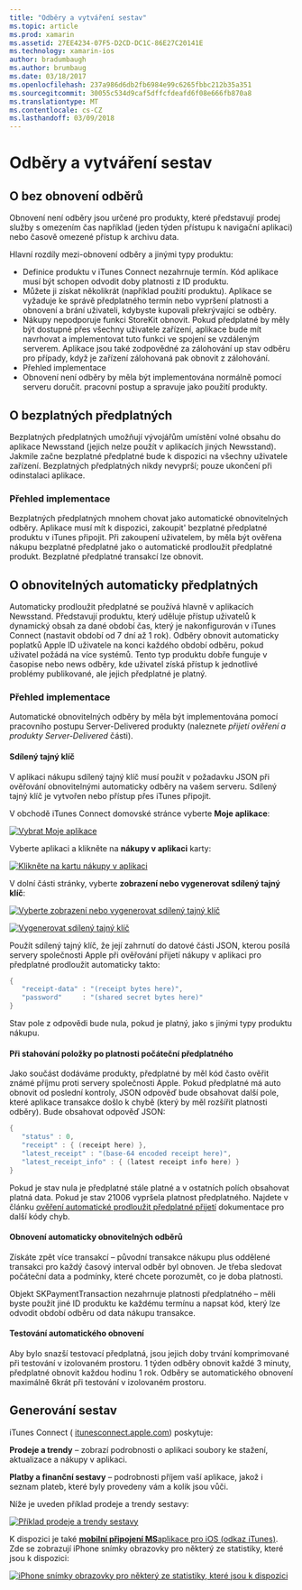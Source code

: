 ```yaml
---
title: "Odběry a vytváření sestav"
ms.topic: article
ms.prod: xamarin
ms.assetid: 27EE4234-07F5-D2CD-DC1C-86E27C20141E
ms.technology: xamarin-ios
author: bradumbaugh
ms.author: brumbaug
ms.date: 03/18/2017
ms.openlocfilehash: 237a986d6db2fb6984e99c6265fbbc212b35a351
ms.sourcegitcommit: 30055c534d9caf5dffcfdeafd6f08e666fb870a8
ms.translationtype: MT
ms.contentlocale: cs-CZ
ms.lasthandoff: 03/09/2018
---
```

# <a name="subscriptions-and-reporting"></a>Odběry a vytváření sestav

## <a name="about-non-renewing-subscriptions"></a>O bez obnovení odběrů

Obnovení není odběry jsou určené pro produkty, které představují prodej služby s omezením čas například (jeden týden přístupu k navigační aplikaci) nebo časově omezené přístup k archivu data.   
   
   
   
 Hlavní rozdíly mezi-obnovení odběry a jinými typy produktu:

-  Definice produktu v iTunes Connect nezahrnuje termín. Kód aplikace musí být schopen odvodit doby platnosti z ID produktu. 
-  Můžete ji získat několikrát (například použití produktu). Aplikace se vyžaduje ke správě předplatného termín nebo vypršení platnosti a obnovení a brání uživateli, kdybyste kupovali překrývající se odběry. 
-  Nákupy nepodporuje funkci StoreKit obnovit. Pokud předplatné by měly být dostupné přes všechny uživatele zařízení, aplikace bude mít navrhovat a implementovat tuto funkci ve spojení se vzdáleným serverem. Aplikace jsou také zodpovědné za zálohování up stav odběru pro případy, když je zařízení zálohovaná pak obnovit z zálohování. 
-  Přehled implementace
-  Obnovení není odběry by měla být implementována normálně pomocí serveru doručit. pracovní postup a spravuje jako použití produkty. 


## <a name="about-free-subscriptions"></a>O bezplatných předplatných

Bezplatných předplatných umožňují vývojářům umístění volné obsahu do aplikace Newsstand (jejich nelze použít v aplikacích jiných Newsstand). Jakmile začne bezplatné předplatné bude k dispozici na všechny uživatele zařízení. Bezplatných předplatných nikdy nevyprší; pouze ukončení při odinstalaci aplikace.

### <a name="implementation-overview"></a>Přehled implementace

Bezplatných předplatných mnohem chovat jako automatické obnovitelných odběry. Aplikace musí mít k dispozici, zakoupit' bezplatné předplatné produktu v iTunes připojit. Při zakoupení uživatelem, by měla být ověřena nákupu bezplatné předplatné jako o automatické prodloužit předplatné produkt. Bezplatné předplatné transakcí lze obnovit.


## <a name="about-auto-renewable-subscriptions"></a>O obnovitelných automaticky předplatných

Automaticky prodloužit předplatné se používá hlavně v aplikacích Newsstand. Představují produktu, který uděluje přístup uživatelů k dynamický obsah za dané období čas, který je nakonfigurován v iTunes Connect (nastavit období od 7 dní až 1 rok). Odběry obnovit automaticky poplatků Apple ID uživatele na konci každého období odběru, pokud uživatel požádá na více systémů. Tento typ produktu dobře funguje v časopise nebo news odběry, kde uživatel získá přístup k jednotlivé problémy publikované, ale jejich předplatné je platný.

### <a name="implementation-overview"></a>Přehled implementace

Automatické obnovitelných odběry by měla být implementována pomocí pracovního postupu Server-Delivered produkty (naleznete *přijetí ověření a produkty Server-Delivered* části).

#### <a name="shared-secret"></a>Sdílený tajný klíč

V aplikaci nákupu sdílený tajný klíč musí použít v požadavku JSON při ověřování obnovitelnými automaticky odběry na vašem serveru. Sdílený tajný klíč je vytvořen nebo přístup přes iTunes připojit.

V obchodě iTunes Connect domovské stránce vyberte **Moje aplikace**:   
   
 [![](subscriptions-and-reporting-images/image2.png "Vybrat Moje aplikace")](subscriptions-and-reporting-images/image2.png#lightbox)  
 
Vyberte aplikaci a klikněte na **nákupy v aplikaci** karty:

[![](subscriptions-and-reporting-images/image6.png "Klikněte na kartu nákupy v aplikaci")](subscriptions-and-reporting-images/image6.png#lightbox)

V dolní části stránky, vyberte **zobrazení nebo vygenerovat sdílený tajný klíč**:
   
 [![](subscriptions-and-reporting-images/image40.png "Vyberte zobrazení nebo vygenerovat sdílený tajný klíč")](subscriptions-and-reporting-images/image40.png#lightbox)

 [![](subscriptions-and-reporting-images/image41.png "Vygenerovat sdílený tajný klíč")](subscriptions-and-reporting-images/image41.png#lightbox)   
   
   
   
 Použít sdílený tajný klíč, že její zahrnutí do datové části JSON, kterou posílá servery společnosti Apple při ověřování přijetí nákupy v aplikaci pro předplatné prodloužit automaticky takto:

```csharp
{
   "receipt-data" : "(receipt bytes here)",
   "password"     : "(shared secret bytes here)"
}
```

Stav pole z odpovědi bude nula, pokud je platný, jako s jinými typy produktu nákupu.

#### <a name="downloading-items-after-the-initial-subscription-term"></a>Při stahování položky po platnosti počáteční předplatného

Jako součást dodáváme produkty, předplatné by měl kód často ověřit známé příjmu proti servery společnosti Apple. Pokud předplatné má auto obnovit od poslední kontroly, JSON odpověď bude obsahovat další pole, které aplikace transakce došlo k chybě (který by měl rozšířit platnosti odběry). Bude obsahovat odpověď JSON:

```csharp
{
   "status" : 0,
   "receipt" : { (receipt here) },
   "latest_receipt" : "(base-64 encoded receipt here)",
   "latest_receipt_info" : { (latest receipt info here) }
}
```

Pokud je stav nula je předplatné stále platné a v ostatních polích obsahovat platná data. Pokud je stav 21006 vypršela platnost předplatného. Najdete v článku [ověření automatické prodloužit předplatné přijetí](https://developer.apple.com/library/ios/releasenotes/General/ValidateAppStoreReceipt/Chapters/ValidateRemotely.html) dokumentace pro další kódy chyb.

#### <a name="restoring-auto-renewable-subscriptions"></a>Obnovení automaticky obnovitelných odběrů

Získáte zpět více transakcí – původní transakce nákupu plus oddělené transakci pro každý časový interval odběr byl obnoven. Je třeba sledovat počáteční data a podmínky, které chcete porozumět, co je doba platnosti.   
   
   
   
 Objekt SKPaymentTransaction nezahrnuje platnosti předplatného – měli byste použít jiné ID produktu ke každému termínu a napsat kód, který lze odvodit období odběru od data nákupu transakce.

#### <a name="testing-auto-renewal"></a>Testování automatického obnovení

Aby bylo snazší testovací předplatná, jsou jejich doby trvání komprimované při testování v izolovaném prostoru. 1 týden odběry obnovit každé 3 minuty, předplatné obnovit každou hodinu 1 rok. Odběry se automatického obnovení maximálně 6krát při testování v izolovaném prostoru.

## <a name="reporting"></a>Generování sestav

iTunes Connect ( [itunesconnect.apple.com](http://itunesconnect.apple.com)) poskytuje:   
   
 **Prodeje a trendy** – zobrazí podrobnosti o aplikaci soubory ke stažení, aktualizace a nákupy v aplikaci.   
   
 **Platby a finanční sestavy** – podrobnosti příjem vaší aplikace, jakož i seznam plateb, které byly provedeny vám a kolik jsou vůči.

Níže je uveden příklad prodeje a trendy sestavy:   

 [![](subscriptions-and-reporting-images/image42.png "Příklad prodeje a trendy sestavy")](subscriptions-and-reporting-images/image42.png#lightbox)   
   
 K dispozici je také [ **mobilní připojení MS**aplikace pro iOS (odkaz iTunes)](http://itunes.apple.com/us/app/itunes-connect-mobile/id376771144?mt=8).
Zde se zobrazují iPhone snímky obrazovky pro některý ze statistiky, které jsou k dispozici:   
   
 [![](subscriptions-and-reporting-images/image43.png "iPhone snímky obrazovky pro některý ze statistiky, které jsou k dispozici")](subscriptions-and-reporting-images/image43.png#lightbox)
